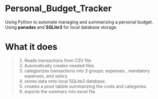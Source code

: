 # Personal_Budget_Tracker
Using Python to automate managing and summarizing a personal budget. Using **panadas** and **SQLite3** for local database storage.

# What it does
> 1. Reads transactions from CSV file.
> 2. Automatically creates needed files
> 3. categlorizes transactions into 3 groups: expenses , mandatory expenses, and salary.
> 4. stores data onto local SQLite3 database.
> 5. creates a pivot tabble summarizing the costs and categories.
> 6. exports the summary into excel file.

